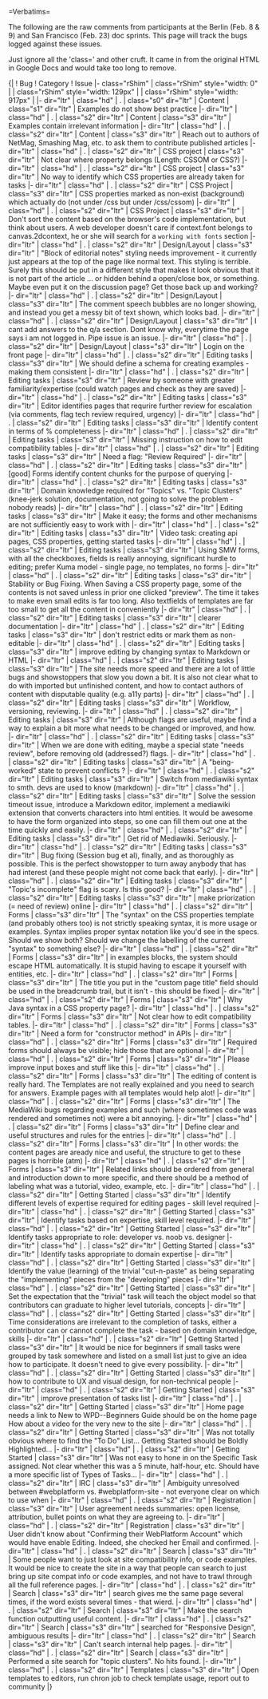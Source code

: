 =Verbatims=

The following are the raw comments from participants at the Berlin (Feb. 8 & 9) and San Francisco (Feb. 23) doc sprints. This page will track the bugs logged against these issues.

<nowiki> Just ignore all the 'class=' and other cruft. It came in from the original HTML in Google Docs and would take too long to remove.</nowiki>

{|
! Bug
! Category
! Issue
|- class="rShim"
| class="rShim" style="width: 0" |
| class="rShim" style="width: 129px" |
| class="rShim" style="width: 917px" |
|- dir="ltr"
| class="hd" |
.
| class="s0" dir="ltr" | Content
| class="s1" dir="ltr" | Examples do not show best practice
|- dir="ltr"
| class="hd" |
.
| class="s2" dir="ltr" | Content
| class="s3" dir="ltr" | Examples contain irrelevant information
|- dir="ltr"
| class="hd" |
.
| class="s2" dir="ltr" | Content
| class="s3" dir="ltr" | Reach out to authors of NetMag, Smashing Mag, etc. to ask them to contribute published articles
|- dir="ltr"
| class="hd" |
.
| class="s2" dir="ltr" | CSS project
| class="s3" dir="ltr" | Not clear where property belongs (Length: CSSOM or CSS?)
|- dir="ltr"
| class="hd" |
.
| class="s2" dir="ltr" | CSS project
| class="s3" dir="ltr" | No way to identify which CSS properties are already taken for tasks
|- dir="ltr"
| class="hd" |
.
| class="s2" dir="ltr" | CSS Project
| class="s3" dir="ltr" | CSS properties marked as non-exist (background) which actually do (not under /css but under /css/cssom)
|- dir="ltr"
| class="hd" |
.
| class="s2" dir="ltr" | CSS Project
| class="s3" dir="ltr" | Don't sort the content based on the browser's code implementation, but think about users. A web developer doesn't care if context.font belongs to canvas.2dcontext, he or she will search for a `working with fonts` section
|- dir="ltr"
| class="hd" |
.
| class="s2" dir="ltr" | Design/Layout
| class="s3" dir="ltr" | "Block of editorial notes" styling needs improvement - it currently just appears at the top of the page like normal text. This styling is terrible. Surely this should be put in a different style that makes it look obvious that it is not part of the article … or hidden behind a open/close box, or something. Maybe even put it on the discussion page? Get those back up and working?
|- dir="ltr"
| class="hd" |
.
| class="s2" dir="ltr" | Design/Layout
| class="s3" dir="ltr" | The comment speech bubbles are no longer showing, and instead you get a messy bit of text shown, which looks bad.
|- dir="ltr"
| class="hd" |
.
| class="s2" dir="ltr" | Design/Layout
| class="s3" dir="ltr" | I cant add answers to the q/a section. Dont know why, everytime the page says i am not logged in. Pipe issue is an issue.
|- dir="ltr"
| class="hd" |
.
| class="s2" dir="ltr" | Design/Layout
| class="s3" dir="ltr" | Login on the front page
|- dir="ltr"
| class="hd" |
.
| class="s2" dir="ltr" | Editing tasks
| class="s3" dir="ltr" | We should define a schema for creating examples - making them consistent
|- dir="ltr"
| class="hd" |
.
| class="s2" dir="ltr" | Editing tasks
| class="s3" dir="ltr" | Review by someone with greater familiarity/expertise (could watch pages and check as they are saved)
|- dir="ltr"
| class="hd" |
.
| class="s2" dir="ltr" | Editing tasks
| class="s3" dir="ltr" | Editor identifies pages that requrire further review for escalation (via comments, flag tech review required, urgency)
|- dir="ltr"
| class="hd" |
.
| class="s2" dir="ltr" | Editing tasks
| class="s3" dir="ltr" | Identify content in terms of % completeness
|- dir="ltr"
| class="hd" |
.
| class="s2" dir="ltr" | Editing tasks
| class="s3" dir="ltr" | Missing instruction on how to edit compatibility tables
|- dir="ltr"
| class="hd" |
.
| class="s2" dir="ltr" | Editing tasks
| class="s3" dir="ltr" | Need a flag: "Review Required"
|- dir="ltr"
| class="hd" |
.
| class="s2" dir="ltr" | Editing tasks
| class="s3" dir="ltr" | [good] Forms identify content chunks for the purpose of querying
|- dir="ltr"
| class="hd" |
.
| class="s2" dir="ltr" | Editing tasks
| class="s3" dir="ltr" | Domain knowledge required for "Topics" vs. "Topic Clusters" (knee-jerk solution, documentation, not going to solve the problem - nobody reads)
|- dir="ltr"
| class="hd" |
.
| class="s2" dir="ltr" | Editing tasks
| class="s3" dir="ltr" | Make it easy; the forms and other mechanisms are not sufficiently easy to work with
|- dir="ltr"
| class="hd" |
.
| class="s2" dir="ltr" | Editing tasks
| class="s3" dir="ltr" | Video task: creating api pages, CSS properties, getting started tasks
|- dir="ltr"
| class="hd" |
.
| class="s2" dir="ltr" | Editing tasks
| class="s3" dir="ltr" | Using SMW forms, with all the checkboxes, fields is really annoying, significant hurdle to editing; prefer Kuma model - single page, no templates, no forms
|- dir="ltr"
| class="hd" |
.
| class="s2" dir="ltr" | Editing tasks
| class="s3" dir="ltr" | Stability or Bug Fixing. When Saving a CSS property page, some of the contents is not saved unless in prior one clicked "preview". The time it takes to make even small edits is far too long. Also textfields of templates are far too small to get all the content in conveniently
|- dir="ltr"
| class="hd" |
.
| class="s2" dir="ltr" | Editing tasks
| class="s3" dir="ltr" | clearer documentation
|- dir="ltr"
| class="hd" |
.
| class="s2" dir="ltr" | Editing tasks
| class="s3" dir="ltr" | don't restrict edits or mark them as non-editable
|- dir="ltr"
| class="hd" |
.
| class="s2" dir="ltr" | Editing tasks
| class="s3" dir="ltr" | improve editing by changing syntax to Markdown or HTML
|- dir="ltr"
| class="hd" |
.
| class="s2" dir="ltr" | Editing tasks
| class="s3" dir="ltr" | The site needs more speed and there are a lot of little bugs and showstoppers that slow you down a bit. It is also not clear what to do with imported but unfinished content, and how to contact authors of content with disputable quality (e.g. a11y parts)
|- dir="ltr"
| class="hd" |
.
| class="s2" dir="ltr" | Editing tasks
| class="s3" dir="ltr" | Workflow, versioning, reviewing.
|- dir="ltr"
| class="hd" |
.
| class="s2" dir="ltr" | Editing tasks
| class="s3" dir="ltr" | Although flags are useful, maybe find a way to explain a bit more what needs to be changed or improved, and how.
|- dir="ltr"
| class="hd" |
.
| class="s2" dir="ltr" | Editing tasks
| class="s3" dir="ltr" | When we are done with editing, maybe a special state "needs review", before removing old (addressed?) flags.
|- dir="ltr"
| class="hd" |
.
| class="s2" dir="ltr" | Editing tasks
| class="s3" dir="ltr" | A "being-worked" state to prevent conflicts ?
|- dir="ltr"
| class="hd" |
.
| class="s2" dir="ltr" | Editing tasks
| class="s3" dir="ltr" | Switch from mediawiki syntax to smth. devs are used to know (markdown)
|- dir="ltr"
| class="hd" |
.
| class="s2" dir="ltr" | Editing tasks
| class="s3" dir="ltr" | Solve the session timeout issue, introduce a Markdown editor, implement a mediawiki extension that converts characters into html entities. It would be awesome to have the form organized into steps, so one can fill them out one at the time quickly and easily.
|- dir="ltr"
| class="hd" |
.
| class="s2" dir="ltr" | Editing tasks
| class="s3" dir="ltr" | Get rid of Mediawiki. Seriously.
|- dir="ltr"
| class="hd" |
.
| class="s2" dir="ltr" | Editing tasks
| class="s3" dir="ltr" | Bug fixing (Session bug et al), finally, and as thoroughly as possible. This is the perfect showstopper to turn away anybody that has had interest (and these people might not come back that early).
|- dir="ltr"
| class="hd" |
.
| class="s2" dir="ltr" | Editing tasks
| class="s3" dir="ltr" | "Topic's incomplete" flag is scary. Is this good?
|- dir="ltr"
| class="hd" |
.
| class="s2" dir="ltr" | Editing tasks
| class="s3" dir="ltr" | make priorization (= need of review) online
|- dir="ltr"
| class="hd" |
.
| class="s2" dir="ltr" | Forms
| class="s3" dir="ltr" | The "syntax" on the CSS properties template (and probably others too) is not strictly speaking syntax, it is more usage or examples. Syntax implies proper syntax notation like you'd see in the specs. Should we show both? Should we change the labelling of the current "syntax" to something else?
|- dir="ltr"
| class="hd" |
.
| class="s2" dir="ltr" | Forms
| class="s3" dir="ltr" | in examples blocks, the system should escape HTML automatically. It is stupid having to escape it yourself with entities, etc.
|- dir="ltr"
| class="hd" |
.
| class="s2" dir="ltr" | Forms
| class="s3" dir="ltr" | The title you put in the "custom page title" field should be used in the breadcrumb trail, but it isn't - this should be fixed
|- dir="ltr"
| class="hd" |
.
| class="s2" dir="ltr" | Forms
| class="s3" dir="ltr" | Why Java syntax in a CSS property page?
|- dir="ltr"
| class="hd" |
.
| class="s2" dir="ltr" | Forms
| class="s3" dir="ltr" | Not clear how to edit compatibility tables.
|- dir="ltr"
| class="hd" |
.
| class="s2" dir="ltr" | Forms
| class="s3" dir="ltr" | Need a form for "constructor method" in APIs
|- dir="ltr"
| class="hd" |
.
| class="s2" dir="ltr" | Forms
| class="s3" dir="ltr" | Required forms should always be visible; hide those that are optional
|- dir="ltr"
| class="hd" |
.
| class="s2" dir="ltr" | Forms
| class="s3" dir="ltr" | Please improve input boxes and stuff like this
|- dir="ltr"
| class="hd" |
.
| class="s2" dir="ltr" | Forms
| class="s3" dir="ltr" | The editing of content is really hard. The Templates are not really explained and you need to search for answers. Example pages with all templates would help alot!
|- dir="ltr"
| class="hd" |
.
| class="s2" dir="ltr" | Forms
| class="s3" dir="ltr" | The MediaWiki bugs regarding examples and such (where sometimes code was rendered and sometimes not) were a bit annoying.
|- dir="ltr"
| class="hd" |
.
| class="s2" dir="ltr" | Forms
| class="s3" dir="ltr" | Define clear and useful structures and rules for the entries
|- dir="ltr"
| class="hd" |
.
| class="s2" dir="ltr" | Forms
| class="s3" dir="ltr" | In other words: the content pages are aready nice and useful, the structure to get to these pages is horrible (atm)
|- dir="ltr"
| class="hd" |
.
| class="s2" dir="ltr" | Forms
| class="s3" dir="ltr" | Related links should be ordered from general and introduction down to more specific, and there should be a method of labeling what was a tutorial, video, example, etc.
|- dir="ltr"
| class="hd" |
.
| class="s2" dir="ltr" | Getting Started
| class="s3" dir="ltr" | Identify different levels of expertise required for editing pages - skill level required
|- dir="ltr"
| class="hd" |
.
| class="s2" dir="ltr" | Getting Started
| class="s3" dir="ltr" | Identify tasks based on expertise, skill level required.
|- dir="ltr"
| class="hd" |
.
| class="s2" dir="ltr" | Getting Started
| class="s3" dir="ltr" | Identify tasks appropriate to role: developer vs. noob vs. designer
|- dir="ltr"
| class="hd" |
.
| class="s2" dir="ltr" | Getting Started
| class="s3" dir="ltr" | Identify tasks appropriate to domain expertise
|- dir="ltr"
| class="hd" |
.
| class="s2" dir="ltr" | Getting Started
| class="s3" dir="ltr" | Identify the value (learning) of the trivial "cut-n-paste" as being separating the "implementing" pieces from the "developing" pieces
|- dir="ltr"
| class="hd" |
.
| class="s2" dir="ltr" | Getting Started
| class="s3" dir="ltr" | Set the expectation that the "trivial" task will teach the object model so that contributors can graduate to higher level tutorials, concepts
|- dir="ltr"
| class="hd" |
.
| class="s2" dir="ltr" | Getting Started
| class="s3" dir="ltr" | Time considerations are irrelevant to the completion of tasks, either a contributor can or cannot complete the task - based on domain knowledge, skills
|- dir="ltr"
| class="hd" |
.
| class="s2" dir="ltr" | Getting Started
| class="s3" dir="ltr" | It would be nice for beginners if small tasks were grouped by task somewhere and listed on a small list just to give an idea how to participate. It doesn't need to give every possibility.
|- dir="ltr"
| class="hd" |
.
| class="s2" dir="ltr" | Getting Started
| class="s3" dir="ltr" | how to contribute to UX and visual design, for non-technical people
|- dir="ltr"
| class="hd" |
.
| class="s2" dir="ltr" | Getting Started
| class="s3" dir="ltr" | improve presentation of tasks list
|- dir="ltr"
| class="hd" |
.
| class="s2" dir="ltr" | Getting Started
| class="s3" dir="ltr" | Home page needs a link to New to WPD--Beginners Guide should be on the home page How about a video for the very new to the site
|- dir="ltr"
| class="hd" |
.
| class="s2" dir="ltr" | Getting Started
| class="s3" dir="ltr" | Was not totally obvious where to find the "To Do" List... Getting Started should be Boldly Highlighted...
|- dir="ltr"
| class="hd" |
.
| class="s2" dir="ltr" | Getting Started
| class="s3" dir="ltr" | Was not easy to hone in on the Specific Task assigned. Not clear whether this was a 5 minute, half-hour, etc. Should have a more specific list of Types of Tasks...
|- dir="ltr"
| class="hd" |
.
| class="s2" dir="ltr" | IRC
| class="s3" dir="ltr" | Ambiguity unresolved between #webplatform vs. #webplatform-site - not everyone clear on which to use when
|- dir="ltr"
| class="hd" |
.
| class="s2" dir="ltr" | Registration
| class="s3" dir="ltr" | User agreement needs summaries: open license, attribution, bullet points on what they are agreeing to.
|- dir="ltr"
| class="hd" |
.
| class="s2" dir="ltr" | Registration
| class="s3" dir="ltr" | User didn't know about "Confirming their WebPlatform Account" which would have enable Editing. Indeed, she checked her Email and confirmed.
|- dir="ltr"
| class="hd" |
.
| class="s2" dir="ltr" | Search
| class="s3" dir="ltr" | Some people want to just look at site compatibility info, or code examples. It would be nice to create the site in a way that people can search to just bring up site compat info or code examples, and not have to trawl through all the full reference pages.
|- dir="ltr"
| class="hd" |
.
| class="s2" dir="ltr" | Search
| class="s3" dir="ltr" | search gives me the same page several times, if the word exists several times - that wierd.
|- dir="ltr"
| class="hd" |
.
| class="s2" dir="ltr" | Search
| class="s3" dir="ltr" | Make the search function outputting useful content.
|- dir="ltr"
| class="hd" |
.
| class="s2" dir="ltr" | Search
| class="s3" dir="ltr" | searched for "Responsive Design", ambiguous results
|- dir="ltr"
| class="hd" |
.
| class="s2" dir="ltr" | Search
| class="s3" dir="ltr" | Can't search internal help pages.
|- dir="ltr"
| class="hd" |
.
| class="s2" dir="ltr" | Search
| class="s3" dir="ltr" | Performed a site search for "topic clusters". No hits found.
|- dir="ltr"
| class="hd" |
.
| class="s2" dir="ltr" | Templates
| class="s3" dir="ltr" | Open templates to editors, run chron job to check template usage, report out to community
|}